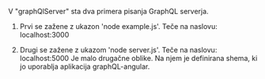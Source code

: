 

V "graphQlServer" sta dva primera pisanja GraphQL serverja.

1. Prvi se zažene z ukazon 'node example.js'. Teče na naslovu: localhost:3000

2. Drugi se zažene z ukazom  'node server.js'. Teče na naslovu: localhost:5000
Je malo drugačne oblike. Na njem je definirana shema, ki jo uporablja aplikacija graphQL-angular.
